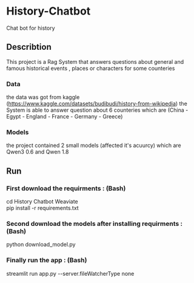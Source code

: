 # History-Chatbot
Chat bot for history
## Describtion
This project is a Rag System that answers questions about general and famous historical events , places or characters for some counteries
### Data
the data was got from kaggle (https://www.kaggle.com/datasets/budibudi/history-from-wikipedia)
the System is able to answer question about 6 counteries which are (China - Egypt - England - France - Germany - Greece)
### Models
the project contained 2 small models (affected it's acuurcy) which are Qwen3 0.6 and Qwen 1.8
## Run
### First download the requirments : (Bash) <br>
  cd History Chatbot Weaviate <br>
  pip install -r requirements.txt <br>

### Second download the models after installing requirments  : (Bash) <br>
  python download_model.py <br>

### Finally run the app : (Bash) <br>
  streamlit run app.py --server.fileWatcherType none
